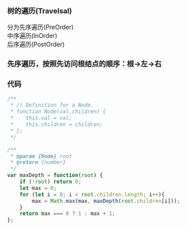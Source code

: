### 树的遍历(Travelsal)
分为先序遍历(PreOrder)  
中序遍历(InOrder)  
后序遍历(PostOrder)

### 先序遍历，按照先访问根结点的顺序：根->左->右  
### 代码

```javascript
/**
 * // Definition for a Node.
 * function Node(val,children) {
 *    this.val = val;
 *    this.children = children;
 * };
 */

/**
 * @param {Node} root
 * @return {number}
 */
var maxDepth = function(root) {
    if (!root) return 0;
    let max = 0;
    for (let i = 0; i < root.children.length; i++){
        max = Math.max(max, maxDepth(root.children[i]));
    }
    return max === 0 ? 1 : max + 1;
};
```
